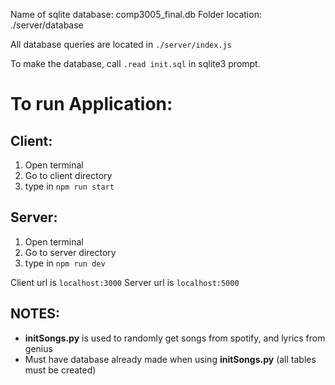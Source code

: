 Name of sqlite database: comp3005_final.db
Folder location: ./server/database

All database queries are located in `./server/index.js`

To make the database, call `.read init.sql` in sqlite3 prompt.

# To run Application:

## Client: 
1. Open terminal 
2. Go to client directory 
3. type in `npm run start`

## Server: 
1. Open terminal 
2. Go to server directory 
3. type in `npm run dev`

Client url is `localhost:3000`
Server url is `localhost:5000` 


## NOTES: 
- **initSongs.py** is used to randomly get songs from spotify, and lyrics from genius 
- Must have database already made when using **initSongs.py** (all tables must be created)

